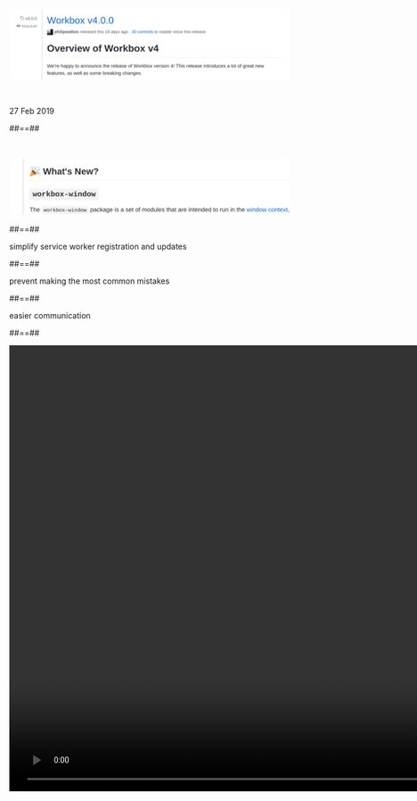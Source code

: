 <br>

![center](./assets/images/workbox/release-v4.png)

<br>

27 Feb 2019
<!-- .element: class="center" -->

##==##

<br>

![center](./assets/images/workbox/workbox4-window.png)

##==##

<!-- .slide: class="quote" -->

<p class="quotation">
simplify service worker registration and updates 
</p>

##==##

<!-- .slide: class="quote" -->

<p class="quotation">
prevent making the most common mistakes
</p>

##==##

<!-- .slide: class="quote" -->

<p class="quotation">
easier communication
</p>

##==##

<!-- .slide: data-background="black" class="full-center mariane" -->

<p class="center">
<video autoplay loop muted playsinline height="800" src="./assets/images/gifs/mechanic.mp4"></video>
</p>
